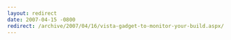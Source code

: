 ```yaml
---
layout: redirect
date: 2007-04-15 -0800
redirect: /archive/2007/04/16/vista-gadget-to-monitor-your-build.aspx/
---
```


